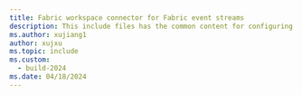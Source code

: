 ```yaml
---
title: Fabric workspace connector for Fabric event streams
description: This include files has the common content for configuring Fabric workspace connector for Fabric event streams and Real-Time hub. 
ms.author: xujiang1
author: xujxu 
ms.topic: include
ms.custom:
  - build-2024
ms.date: 04/18/2024
---
```


